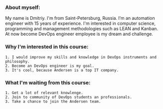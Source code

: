 ### About myself:

My name is Dmitriy. I'm from Saint-Petersburg, Russia. I’m an automation engineer with 15 years of experience. I'm interested in computer science,
programming and management methodologies such as LEAN and Kanban.
At now become DevOps engineer employee is my dream and challenge. 

### Why I'm interested in this course:

```
1. I would improve my skills and knowledge in DevOps instruments and philosophy. 
2. Become an DevOps engineer is my goal.
3. It's cool, because Andersen is a top IT company.                                                               
```

### What I'm waiting from this course:

```
1. Get a lot of relevant knowlenge.
2. Join to community of DevOps students an professionals.
3. Take a chance to join the Andersen team.
```


